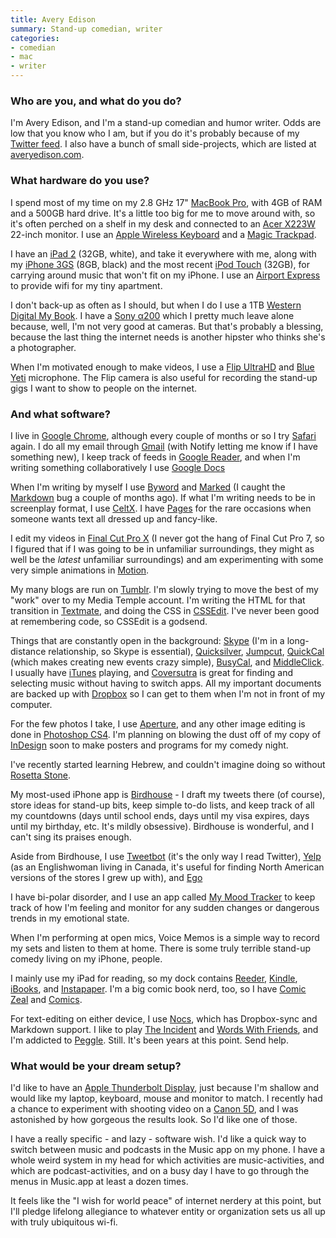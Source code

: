```yaml
---
title: Avery Edison
summary: Stand-up comedian, writer
categories:
- comedian
- mac
- writer
---
```


### Who are you, and what do you do?

I'm Avery Edison, and I'm a stand-up comedian and humor writer. Odds are low that you know who I am, but if you do it's probably because of my [Twitter feed](http://www.twitter.com/aedison "Avery's Twiter account."). I also have a bunch of small side-projects, which are listed at [averyedison.com](http://www.averyedison.com/ "Avery's website.").

### What hardware do you use?

I spend most of my time on my 2.8 GHz 17" [MacBook Pro][macbook-pro], with 4GB of RAM and a 500GB hard drive. It's a little too big for me to move around with, so it's often perched on a shelf in my desk and connected to an [Acer X223W][x223w] 22-inch monitor. I use an [Apple Wireless Keyboard][keyboard] and a [Magic Trackpad][magic-trackpad].

I have an [iPad 2][ipad-2] (32GB, white), and take it everywhere with me, along with my [iPhone 3GS][iphone-3gs] (8GB, black) and the most recent [iPod Touch][ipod-touch] (32GB), for carrying around music that won't fit on my iPhone. I use an [Airport Express][airport-express] to provide wifi for my tiny apartment.

I don't back-up as often as I should, but when I do I use a 1TB [Western Digital My Book][my-book-for-mac]. I have a [Sony α200][alpha-200] which I pretty much leave alone because, well, I'm not very good at cameras. But that's probably a blessing, because the last thing the internet needs is another hipster who thinks she's a photographer.

When I'm motivated enough to make videos, I use a [Flip UltraHD][flip-ultra-hd] and [Blue Yeti][yeti] microphone. The Flip camera is also useful for recording the stand-up gigs I want to show to people on the internet.

### And what software?

I live in [Google Chrome][chrome], although every couple of months or so I try [Safari][] again. I do all my email through [Gmail][] (with Notify letting me know if I have something new), I keep track of feeds in [Google Reader][google-reader], and when I'm writing something collaboratively I use [Google Docs][google-docs]

When I'm writing by myself I use [Byword][] and [Marked][] (I caught the [Markdown][] bug a couple of months ago). If what I'm writing needs to be in screenplay format, I use [CeltX][]. I have [Pages][] for the rare occasions when someone wants text all dressed up and fancy-like.

I edit my videos in [Final Cut Pro X][final-cut-pro-x] (I never got the hang of Final Cut Pro 7, so I figured that if I was going to be in unfamiliar surroundings, they might as well be the *latest* unfamiliar surroundings) and am experimenting with some very simple animations in [Motion][].

My many blogs are run on [Tumblr][]. I'm slowly trying to move the best of my "work" over to my Media Temple account. I'm writing the HTML for that transition in [Textmate][], and doing the CSS in [CSSEdit][]. I've never been good at remembering code, so CSSEdit is a godsend.

Things that are constantly open in the background: [Skype][] (I'm in a long-distance relationship, so Skype is essential), [Quicksilver][], [Jumpcut][], [QuickCal][] (which makes creating new events crazy simple), [BusyCal][], and [MiddleClick][]. I usually have [iTunes][] playing, and [Coversutra][] is great for finding and selecting music without having to switch apps. All my important documents are backed up with [Dropbox][] so I can get to them when I'm not in front of my computer.

For the few photos I take, I use [Aperture][], and any other image editing is done in [Photoshop CS4][photoshop]. I'm planning on blowing the dust off of my copy of [InDesign][] soon to make posters and programs for my comedy night.

I've recently started learning Hebrew, and couldn't imagine doing so without [Rosetta Stone][rosetta-stone].

My most-used iPhone app is [Birdhouse][birdhouse-ios] - I draft my tweets there (of course), store ideas for stand-up bits, keep simple to-do lists, and keep track of all my countdowns (days until school ends, days until my visa expires, days until my birthday, etc. It's mildly obsessive). Birdhouse is wonderful, and I can't sing its praises enough.

Aside from Birdhouse, I use [Tweetbot][tweetbot-ios] (it's the only way I read Twitter), [Yelp][yelp-ios] (as an Englishwoman living in Canada, it's useful for finding North American versions of the stores I grew up with), and [Ego][ego-ios]

I have bi-polar disorder, and I use an app called [My Mood Tracker][mymoodtracker-ios] to keep track of how I'm feeling and monitor for any sudden changes or dangerous trends in my emotional state.

When I'm performing at open mics, Voice Memos is a simple way to record my sets and listen to them at home. There is some truly terrible stand-up comedy living on my iPhone, people.

I mainly use my iPad for reading, so my dock contains [Reeder][reeder-ios], [Kindle][kindle-ios], [iBooks][ibooks-ios], and [Instapaper][instapaper-ios]. I'm a big comic book nerd, too, so I have [Comic Zeal][comic-zeal-ios] and [Comics][comics-ios].

For text-editing on either device, I use [Nocs][nocs-ios], which has Dropbox-sync and Markdown support. I like to play [The Incident][the-incident-ios] and [Words With Friends][words-with-friends-ios], and I'm addicted to [Peggle][peggle-ios]. Still. It's been years at this point. Send help.

### What would be your dream setup?

I'd like to have an [Apple Thunderbolt Display][thunderbolt-display], just because I'm shallow and would like my laptop, keyboard, mouse and monitor to match. I recently had a chance to experiment with shooting video on a [Canon 5D][eos-5d-mark-ii], and I was astonished by how gorgeous the results look. So I'd like one of those.

I have a really specific - and lazy - software wish. I'd like a quick way to switch between music and podcasts in the Music app on my phone. I have a whole weird system in my head for which activities are music-activities, and which are podcast-activities, and on a busy day I have to go through the menus in Music.app at least a dozen times.

It feels like the "I wish for world peace" of internet nerdery at this point, but I'll pledge lifelong allegiance to whatever entity or organization sets us all up with truly ubiquitous wi-fi.

[ipad-2]: https://www.apple.com/ipad/ "A tablet device."
[ipod-touch]: https://www.apple.com/ipod-touch/ "It's like an iPhone, without the phone bit."
[iphone-3gs]: https://en.wikipedia.org/wiki/IPhone_3GS "A 3 megapixel smartphone."
[thunderbolt-display]: https://www.apple.com/displays/ "A Thunderbolt-powered monitor."
[alpha-200]: https://en.wikipedia.org/wiki/Sony_Alpha_200 "A 10.2 megapixel DSLR."
[airport-express]: https://www.apple.com/airport-express/ "A small wireless access point."
[flip-ultra-hd]: http://en.wikipedia.org/wiki/Flip_Video#Models "A compact HD video recorder."
[macbook-pro]: https://www.apple.com/macbook-pro/ "A laptop."
[magic-trackpad]: https://www.apple.com/magictrackpad/ "A trackpad for desktop machines."
[my-book-for-mac]: https://www.wdc.com/en/products/products.aspx?id=250 "An external hard drive."
[x223w]: https://www.amazon.com/Acer-X223W-22-inch-LCD-Monitor/dp/B002TS8Z7Q "A 22 inch LCD monitor."
[eos-5d-mark-ii]: https://www.usa.canon.com/cusa/support/consumer/eos_slr_camera_systems/eos_digital_slr_cameras/eos_5d_mark_ii "A 21 megapixel DSLR."
[keyboard]: https://www.apple.com/keyboard/ "The keyboard."
[yeti]: http://bluemic.com/yeti/ "A USB microphone."
[rosetta-stone]: https://www.rosettastone.com/ "Software for learning various languages."
[reeder-ios]: http://reederapp.com/ios/ "A Google Reader client for iOS."
[indesign]: https://www.adobe.com/products/indesign.html "A desktop/web publishing application."
[instapaper-ios]: https://www.instapaper.com/iphone "An iPhone app for reading Instapaper saved pages."
[ibooks-ios]: https://itunes.apple.com/us/app/ibooks/id364709193 "A book reader for iOS."
[itunes]: https://www.apple.com/itunes/ "A jukebox application and online store."
[nocs-ios]: http://www.wisd.com/nocs/ "A DropBox-based Markdown text/notes editor."
[gmail]: https://mail.google.com/mail/ "Web-based email."
[google-reader]: https://en.wikipedia.org/wiki/Google_Reader "A web-based feed reader."
[google-docs]: https://en.wikipedia.org/wiki/Google_Docs "A web-based office suite."
[tumblr]: https://www.tumblr.com/ "An online personal publishing platform."
[the-incident-ios]: https://itunes.apple.com/us/app/the-incident/id385533456 "A game of dodging falling objects."
[textmate]: http://macromates.com/ "A text editor for the Mac."
[tweetbot-ios]: https://tapbots.com/tweetbot/ "A Twitter client for iOS."
[skype]: https://www.skype.com/en/ "Voice and video chat software."
[safari]: https://www.apple.com/safari/ "A fast web browser."
[aperture]: https://en.wikipedia.org/wiki/Aperture_(software) "Photo editing and management software for Mac OS X."
[final-cut-pro-x]: https://en.wikipedia.org/wiki/Final_Cut_Pro_X "A nonlinear video editor."
[mymoodtracker-ios]: https://itunes.apple.com/us/app/mymoodtracker/id362285162 "A mood and emotional tracking app."
[motion]: https://www.apple.com/final-cut-pro/motion/ "A 3D motion graphics suite."
[markdown]: https://daringfireball.net/projects/markdown/ "An email-like format for marking up text."
[marked]: http://marked2app.com/ "A Markdown preview tool for Mac text editors."
[middleclick]: http://rouge41.com/labs/ "A software hack to make a triple taps register as a middle click on Macbooks."
[jumpcut]: http://jumpcut.sourceforge.net/ "A clipboard buffer for Mac OS X."
[comics-ios]: https://itunes.apple.com/us/app/comics/id303491945 "A comic viewer and store app."
[comic-zeal-ios]: http://www.bitolithic.com/comic-zeal "A comic book reader app."
[coversutra]: https://www.macworld.com/article/1055171/coversutra.html "An iTunes controller for the Mac."
[celtx]: https://www.celtx.com/index.html "A pre-production/script writing software suite."
[cssedit]: https://www.macworld.com/article/1131901/cssedit26.html "A stylesheet editor for the Mac."
[chrome]: https://www.google.com/intl/en/chrome/browser/ "A WebKit-based browser, where each tab runs in its own thread."
[dropbox]: https://www.dropbox.com/ "Online syncing and storage."
[quicksilver]: https://qsapp.com/ "A data manipulator and launcher for the Mac."
[quickcal]: http://quickcalapp.com/ "A Mac calendar and task app that's based on natural language."
[ego-ios]: http://www.ego-app.com/ "An iPhone application for checking web statistics."
[birdhouse-ios]: http://birdhouseapp.com/ "A Twitter notepad app for iOS."
[byword]: https://bywordapp.com/ "A full-screen writing tool for the Mac."
[busycal]: http://www.busymac.com/busycal/ "Advanced calendar software for Mac OS X."
[kindle-ios]: https://itunes.apple.com/gb/app/kindle/id302584613 "An iPhone app for accessing Kindle content from Amazon."
[yelp-ios]: https://itunes.apple.com/app/yelp/id284910350?mt=8 "An iPhone app for accessing Yelp reviews."
[peggle-ios]: https://itunes.apple.com/app/peggle/id314303518 "A terribly addictive peg-popping game."
[photoshop]: https://www.adobe.com/products/photoshop.html "A bitmap image editor."
[pages]: https://www.apple.com/pages/ "A Mac word processor and layout tool from Apple."
[words-with-friends-ios]: https://itunes.apple.com/us/app/words-with-friends/id322852954 "A word game for the iPhone."
